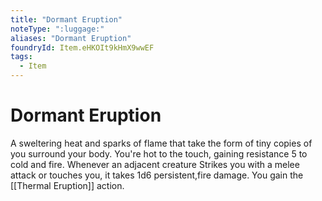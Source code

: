 ```yaml
---
title: "Dormant Eruption"
noteType: ":luggage:"
aliases: "Dormant Eruption"
foundryId: Item.eHKOIt9kHmX9wwEF
tags:
  - Item
---
```


# Dormant Eruption

A sweltering heat and sparks of flame that take the form of tiny copies of you surround your body. You're hot to the touch, gaining resistance 5 to cold and fire. Whenever an adjacent creature Strikes you with a melee attack or touches you, it takes 1d6 persistent,fire damage. You gain the [[Thermal Eruption]] action.
